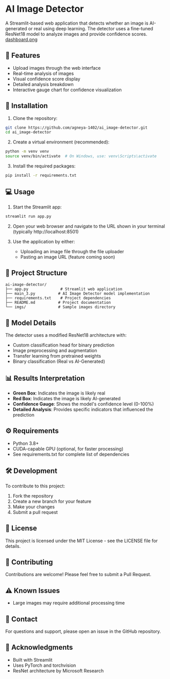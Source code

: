 # AI Image Detector

A Streamlit-based web application that detects whether an image is AI-generated or real using deep learning. The detector uses a fine-tuned ResNet18 model to analyze images and provide confidence scores.
[dashboard.png](https://github.com/agneya-1402/AI_Image-Detector/blob/main/dashboard.png)
## 🌟 Features

- Upload images through the web interface
- Real-time analysis of images
- Visual confidence score display
- Detailed analysis breakdown
- Interactive gauge chart for confidence visualization

## 🚀 Installation

1. Clone the repository:
```bash
git clone https://github.com/agneya-1402/ai_image-detector.git
cd ai_image-detector
```

2. Create a virtual environment (recommended):
```bash
python -m venv venv
source venv/bin/activate  # On Windows, use: venv\Scripts\activate
```

3. Install the required packages:
```bash
pip install -r requirements.txt
```

## 💻 Usage

1. Start the Streamlit app:
```bash
streamlit run app.py
```

2. Open your web browser and navigate to the URL shown in your terminal (typically http://localhost:8501)

3. Use the application by either:
   - Uploading an image file through the file uploader
   - Pasting an image URL (feature coming soon)

## 📁 Project Structure

```
ai-image-detector/
├── app.py              # Streamlit web application
├── main_3.py          # AI Image Detector model implementation
├── requirements.txt    # Project dependencies
├── README.md          # Project documentation
└── imgs/              # Sample images directory
```

## 🤖 Model Details

The detector uses a modified ResNet18 architecture with:
- Custom classification head for binary prediction
- Image preprocessing and augmentation
- Transfer learning from pretrained weights
- Binary classification (Real vs AI-Generated)

## 📊 Results Interpretation

- **Green Box**: Indicates the image is likely real
- **Red Box**: Indicates the image is likely AI-generated
- **Confidence Gauge**: Shows the model's confidence level (0-100%)
- **Detailed Analysis**: Provides specific indicators that influenced the prediction

## ⚙️ Requirements

- Python 3.8+
- CUDA-capable GPU (optional, for faster processing)
- See requirements.txt for complete list of dependencies

## 🛠️ Development

To contribute to this project:

1. Fork the repository
2. Create a new branch for your feature
3. Make your changes
4. Submit a pull request

## 📝 License

This project is licensed under the MIT License - see the LICENSE file for details.

## 🤝 Contributing

Contributions are welcome! Please feel free to submit a Pull Request.

## ⚠️ Known Issues

- Large images may require additional processing time

## 📧 Contact

For questions and support, please open an issue in the GitHub repository.

## 🙏 Acknowledgments

- Built with Streamlit
- Uses PyTorch and torchvision
- ResNet architecture by Microsoft Research

